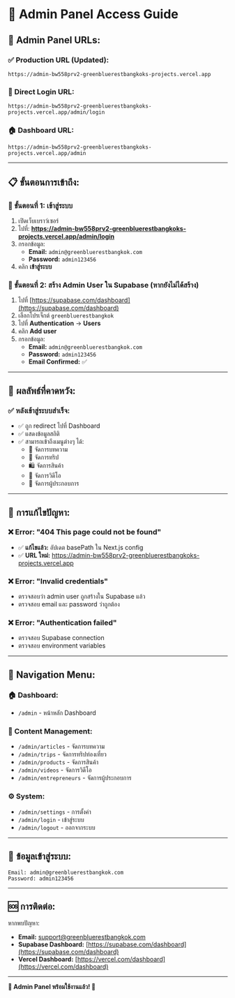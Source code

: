 # 🔐 **Admin Panel Access Guide**

## 🚀 **Admin Panel URLs:**

### **✅ Production URL (Updated):**
```
https://admin-bw558prv2-greenbluerestbangkoks-projects.vercel.app
```

### **🔗 Direct Login URL:**
```
https://admin-bw558prv2-greenbluerestbangkoks-projects.vercel.app/admin/login
```

### **🏠 Dashboard URL:**
```
https://admin-bw558prv2-greenbluerestbangkoks-projects.vercel.app/admin
```

---

## 📋 **ขั้นตอนการเข้าถึง:**

### **🔧 ขั้นตอนที่ 1: เข้าสู่ระบบ**

1. เปิดเว็บเบราว์เซอร์
2. ไปที่: **https://admin-bw558prv2-greenbluerestbangkoks-projects.vercel.app/admin/login**
3. กรอกข้อมูล:
   - **Email:** `admin@greenbluerestbangkok.com`
   - **Password:** `admin123456`
4. คลิก **เข้าสู่ระบบ**

### **🔧 ขั้นตอนที่ 2: สร้าง Admin User ใน Supabase (หากยังไม่ได้สร้าง)**

1. ไปที่ [https://supabase.com/dashboard](https://supabase.com/dashboard)
2. เลือกโปรเจ็กต์ `greenbluerestbangkok`
3. ไปที่ **Authentication** → **Users**
4. คลิก **Add user**
5. กรอกข้อมูล:
   - **Email:** `admin@greenbluerestbangkok.com`
   - **Password:** `admin123456`
   - **Email Confirmed:** ✅

---

## 🎯 **ผลลัพธ์ที่คาดหวัง:**

### **✅ หลังเข้าสู่ระบบสำเร็จ:**
- ✅ ถูก redirect ไปที่ Dashboard
- ✅ แสดงข้อมูลสถิติ
- ✅ สามารถเข้าถึงเมนูต่างๆ ได้:
  - 📝 จัดการบทความ
  - 🧭 จัดการทริป
  - 🛍️ จัดการสินค้า
  - 🎥 จัดการวิดีโอ
  - 🏢 จัดการผู้ประกอบการ

---

## 🔧 **การแก้ไขปัญหา:**

### **❌ Error: "404 This page could not be found"**
- ✅ **แก้ไขแล้ว:** อัปเดต basePath ใน Next.js config
- ✅ **URL ใหม่:** https://admin-bw558prv2-greenbluerestbangkoks-projects.vercel.app

### **❌ Error: "Invalid credentials"**
- ตรวจสอบว่า admin user ถูกสร้างใน Supabase แล้ว
- ตรวจสอบ email และ password ว่าถูกต้อง

### **❌ Error: "Authentication failed"**
- ตรวจสอบ Supabase connection
- ตรวจสอบ environment variables

---

## 📱 **Navigation Menu:**

### **🏠 Dashboard:**
- `/admin` - หน้าหลัก Dashboard

### **📝 Content Management:**
- `/admin/articles` - จัดการบทความ
- `/admin/trips` - จัดการทริปท่องเที่ยว
- `/admin/products` - จัดการสินค้า
- `/admin/videos` - จัดการวิดีโอ
- `/admin/entrepreneurs` - จัดการผู้ประกอบการ

### **⚙️ System:**
- `/admin/settings` - การตั้งค่า
- `/admin/login` - เข้าสู่ระบบ
- `/admin/logout` - ออกจากระบบ

---

## 🔑 **ข้อมูลเข้าสู่ระบบ:**

```
Email: admin@greenbluerestbangkok.com
Password: admin123456
```

---

## 🆘 **การติดต่อ:**

หากพบปัญหา:
- **Email:** support@greenbluerestbangkok.com
- **Supabase Dashboard:** [https://supabase.com/dashboard](https://supabase.com/dashboard)
- **Vercel Dashboard:** [https://vercel.com/dashboard](https://vercel.com/dashboard)

---

**🎉 Admin Panel พร้อมใช้งานแล้ว! 🚀**
